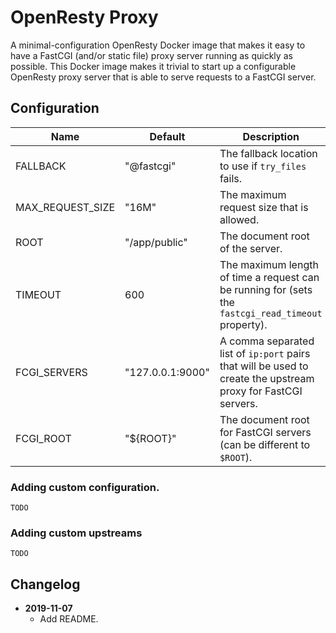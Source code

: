 OpenResty Proxy
===============

A minimal-configuration OpenResty Docker image that makes it easy to have a FastCGI (and/or static file) proxy server
running as quickly as possible. This Docker image makes it trivial to start up a configurable OpenResty proxy server
that is able to serve requests to a FastCGI server.

## Configuration

| Name             | Default          | Description                                                                                                   |
|------------------|------------------|---------------------------------------------------------------------------------------------------------------|
| FALLBACK         | "@fastcgi"       | The fallback location to use if `try_files` fails.                                                            |
| MAX_REQUEST_SIZE | "16M"            | The maximum request size that is allowed.                                                                     |
| ROOT             | "/app/public"    | The document root of the server.                                                                              |
| TIMEOUT          | 600              | The maximum length of time a request can be running for (sets the `fastcgi_read_timeout` property).           |
| FCGI_SERVERS     | "127.0.0.1:9000" | A comma separated list of `ip:port` pairs that will be used to create the upstream proxy for FastCGI servers. |
| FCGI_ROOT        | "${ROOT}"        | The document root for FastCGI servers (can be different to `$ROOT`).                                          |

### Adding custom configuration.

    TODO

### Adding custom upstreams

    TODO

## Changelog

* **2019-11-07**
    * Add README.
    
